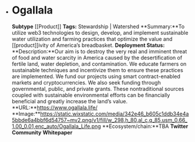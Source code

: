 - # Ogallala
  **Subtype** [[Product]]
  **Tags:** Stewardship | Watershed
  **Summary:**To utilize web3 technologies to design, develop, and implement sustainable water utilization and farming practices that optimize the value and [[product]]ivity of America’s breadbasket.
  **Deployment Status:**
  **Description:**Our aim is to destroy the very real and imminent threat of food and water scarcity in America caused by the desertification of fertile land, water depletion, and contamination. We educate farmers on sustainable techniques and incentivize them to ensure these practices are implemented. We fund our projects using smart contract-enabled markets and cryptocurrencies. We also seek funding through governmental, public, and private grants. These nontraditional sources coupled with sustainable environmental efforts can be financially beneficial and greatly increase the land’s value.
  **URL:**https://www.ogallala.life/
  **Image:**https://static.wixstatic.com/media/342e46_b605c1ddb34e4a5bbde6a4bbf6d54757~mv2.png/v1/fill/w_298,h_80,al_c,q_85,usm_0.66_1.00_0.01,enc_auto/Ogallala_Life.png
  **Ecosystem/chain:**TBA
  **Twitter**
  **Community**
  **Whitepaper**